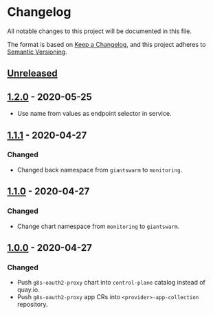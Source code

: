 # Changelog

All notable changes to this project will be documented in this file.

The format is based on [Keep a Changelog](https://keepachangelog.com/en/1.0.0/),
and this project adheres to [Semantic Versioning](https://semver.org/spec/v2.0.0.html).

## [Unreleased]

## [1.2.0] - 2020-05-25

- Use name from values as endpoint selector in service.

## [1.1.1] - 2020-04-27

### Changed

- Changed back namespace from `giantswarm` to `monitoring`.

## [1.1.0] - 2020-04-27

### Changed

- Change chart namespace from `monitoring` to `giantswarm`.

## [1.0.0] - 2020-04-27

### Changed

- Push `g8s-oauth2-proxy` chart into `control-plane` catalog instead of quay.io.
- Push `g8s-oauth2-proxy` app CRs into `<provider>-app-collection` repository.

[Unreleased]: https://github.com/giantswarm/g8s-oauth2-proxy/compare/v1.2.0...HEAD

[1.2.0]: https://github.com/giantswarm/g8s-oauth2-proxy/compare/v1.1.1...v1.2.0
[1.1.1]: https://github.com/giantswarm/g8s-oauth2-proxy/compare/v1.1.0...v1.1.1
[1.1.0]: https://github.com/giantswarm/g8s-oauth2-proxy/compare/v1.0.0...v1.1.0
[1.0.0]: https://github.com/giantswarm/g8s-oauth2-proxy/tag/v1.0.0
